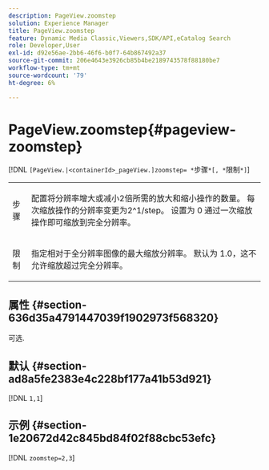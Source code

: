 ```yaml
---
description: PageView.zoomstep
solution: Experience Manager
title: PageView.zoomstep
feature: Dynamic Media Classic,Viewers,SDK/API,eCatalog Search
role: Developer,User
exl-id: d92e56ae-2bb6-46f6-b0f7-64b867492a37
source-git-commit: 206e4643e3926cb85b4be2189743578f88180be7
workflow-type: tm+mt
source-wordcount: '79'
ht-degree: 6%

---
```


# PageView.zoomstep{#pageview-zoomstep}

[!DNL `[PageView.|<containerId>_pageView.]zoomstep= *`步骤`*[, *`限制`*]`]

<table id="table_82C9252157DB41B5B98505855975D2F5"> 
 <tbody> 
  <tr> 
   <td colname="col1"> <p> <span class="codeph"><span class="varname"> 步骤</span></span> </p> </td> 
   <td colname="col2"> <p> 配置将分辨率增大或减小2倍所需的放大和缩小操作的数量。 每次缩放操作的分辨率变更为2^1/step。 设置为 <span class="codeph"> 0</span> 通过一次缩放操作即可缩放到完全分辨率。 </p> </td> 
  </tr> 
  <tr> 
   <td colname="col1"> <p><span class="codeph"><span class="varname"> 限制</span></span> </p> </td> 
   <td colname="col2"> <p> 指定相对于全分辨率图像的最大缩放分辨率。 默认为 <span class="codeph"> 1.0</span>，这不允许缩放超过完全分辨率。 </p> </td> 
  </tr> 
 </tbody> 
</table>

## 属性 {#section-636d35a4791447039f1902973f568320}

可选.

## 默认 {#section-ad8a5fe2383e4c228bf177a41b53d921}

[!DNL `1,1`]

## 示例 {#section-1e20672d42c845bd84f02f88cbc53efc}

[!DNL `zoomstep=2,3`]
